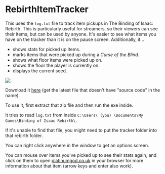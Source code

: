 RebirthItemTracker
==================

This uses the `log.txt` file to track item pickups in The Binding of Isaac: Rebirth. This is particularly useful for streamers, so their viewers can see their items, but can be used by anyone. It's easier to see what items you have on the tracker than it is on the pause screen. Additionally, it...

- shows stats for picked up items.
- marks items that were picked up during a _Curse of the Blind_.
- shows what floor items were picked up on.
- shows the floor the player is currently on.
- displays the current seed.

![](http://i.imgur.com/BOjJ9WT.png)

Download it [here](http://i.imgur.com/zG3eV8V.png) (get the latest file that doesn't have "source code" in the name).

To use it, first extract that zip file and then run the exe inside.

It tries to read `log.txt` from inside `C:\Users\ (you) \Documents\My Games\Binding of Isaac Rebirth\`.

If it's unable to find that file, you might need to put the tracker folder into that rebirth folder.

You can right click anywhere in the window to get an options screen.

You can mouse over items you've picked up to see their stats again, and click on them to open [platinumgod.co.uk](http://platinumgod.co.uk/) in your browser for more information about that item (arrow keys and enter also work).
